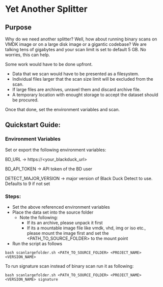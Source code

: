 # Yet Another Splitter
## Purpose

Why do we need another splitter? Well, how about running binary scans on VMDK image or on a large disk image or a gigantic codebase?
We are talking tens of gigabytes and your scan limit is set to default 5 GB. No worries, this can help.

Some work would have to be done upfront. 

* Data that we scan would have to be presented as a filesystem.
* Individual files larger that the scan size limit will be excluded from the scan.
* If large files are archives, unravel them and discard archive file.
* A temporary location with enought storage to accept the dataset should be procured.

Once that done, set the environment variables and scan.

## Quickstart Guide:

### Environment Variables
Set or export the following environment variables:

BD_URL -> https://<your_blackduck_url>

BD_API_TOKEN -> API token of the BD user

DETECT_MAJOR_VERSION -> major version of Black Duck Detect to use. Defaults to 9 if not set

### Steps:

* Set the above referenced environment variables
* Place the data set into the source folder
  * Note the following:
      * If its an archive, please unpack it first
      * If its a mountable image file like vmdk, vhd, img or iso etc., please mount the image first and set the <PATH_TO_SOURCE_FOLDER> to the mount point
* Run the script as follows

```
bash scanlargefolder.sh <PATH_TO_SOURCE_FOLDER> <PROJECT_NAME> <VERSION_NAME>

```
To run signature scan instead of binary scan run it as following:
```
bash scanlargefolder.sh <PATH_TO_SOURCE_FOLDER> <PROJECT_NAME> <VERSION_NAME> signature

```


